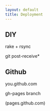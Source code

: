 ```yaml
---
layout: default
title: Deployment
---
```


DIY
---

rake + rsync

git post-receive*

Github
------

you.github.com

gh-pages branch

(pages.github.com)
